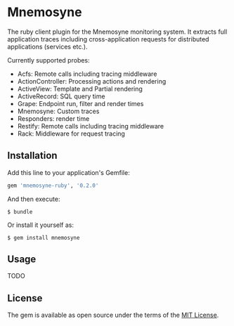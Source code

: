 # Mnemosyne

The ruby client plugin for the Mnemosyne monitoring system. It extracts full application traces including cross-application requests for distributed applications (services etc.).

Currently supported probes:

* Acfs: Remote calls including tracing middleware
* ActionController: Processing actions and rendering
* ActiveView: Template and Partial rendering
* ActiveRecord: SQL query time
* Grape: Endpoint run, filter and render times
* Mnemosyne: Custom traces
* Responders: render time
* Restify: Remote calls including tracing middleware
* Rack: Middleware for request tracing

## Installation

Add this line to your application's Gemfile:

```ruby
gem 'mnemosyne-ruby', '0.2.0'
```

And then execute:

    $ bundle

Or install it yourself as:

    $ gem install mnemosyne

## Usage

TODO

## License

The gem is available as open source under the terms of the [MIT License](http://opensource.org/licenses/MIT).

